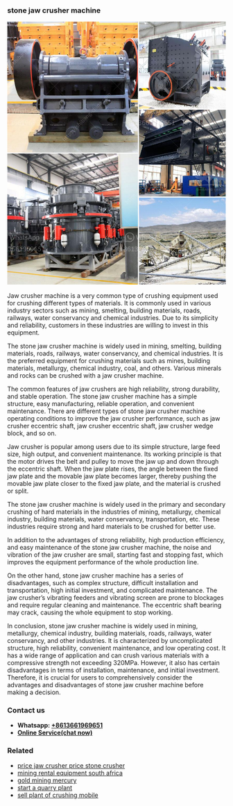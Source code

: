 <h3>stone jaw crusher machine</h3><img src='1706773750.jpg' alt=''><p>Jaw crusher machine is a very common type of crushing equipment used for crushing different types of materials. It is commonly used in various industry sectors such as mining, smelting, building materials, roads, railways, water conservancy and chemical industries. Due to its simplicity and reliability, customers in these industries are willing to invest in this equipment.</p><p>The stone jaw crusher machine is widely used in mining, smelting, building materials, roads, railways, water conservancy, and chemical industries. It is the preferred equipment for crushing materials such as mines, building materials, metallurgy, chemical industry, coal, and others. Various minerals and rocks can be crushed with a jaw crusher machine.</p><p>The common features of jaw crushers are high reliability, strong durability, and stable operation. The stone jaw crusher machine has a simple structure, easy manufacturing, reliable operation, and convenient maintenance. There are different types of stone jaw crusher machine operating conditions to improve the jaw crusher performance, such as jaw crusher eccentric shaft, jaw crusher eccentric shaft, jaw crusher wedge block, and so on.</p><p>Jaw crusher is popular among users due to its simple structure, large feed size, high output, and convenient maintenance. Its working principle is that the motor drives the belt and pulley to move the jaw up and down through the eccentric shaft. When the jaw plate rises, the angle between the fixed jaw plate and the movable jaw plate becomes larger, thereby pushing the movable jaw plate closer to the fixed jaw plate, and the material is crushed or split.</p><p>The stone jaw crusher machine is widely used in the primary and secondary crushing of hard materials in the industries of mining, metallurgy, chemical industry, building materials, water conservancy, transportation, etc. These industries require strong and hard materials to be crushed for better use.</p><p>In addition to the advantages of strong reliability, high production efficiency, and easy maintenance of the stone jaw crusher machine, the noise and vibration of the jaw crusher are small, starting fast and stopping fast, which improves the equipment performance of the whole production line.</p><p>On the other hand, stone jaw crusher machine has a series of disadvantages, such as complex structure, difficult installation and transportation, high initial investment, and complicated maintenance. The jaw crusher’s vibrating feeders and vibrating screen are prone to blockages and require regular cleaning and maintenance. The eccentric shaft bearing may crack, causing the whole equipment to stop working.</p><p>In conclusion, stone jaw crusher machine is widely used in mining, metallurgy, chemical industry, building materials, roads, railways, water conservancy, and other industries. It is characterized by uncomplicated structure, high reliability, convenient maintenance, and low operating cost. It has a wide range of application and can crush various materials with a compressive strength not exceeding 320MPa. However, it also has certain disadvantages in terms of installation, maintenance, and initial investment. Therefore, it is crucial for users to comprehensively consider the advantages and disadvantages of stone jaw crusher machine before making a decision.</p><h3>Contact us</h3><ul><li><strong>Whatsapp:&nbsp;<a href="https://wa.me/8613661969651">+8613661969651</a></strong></li><li><a href="https://swt.shibang-china.com/?git&amp;zhl&amp;stone jaw crusher machine"><strong>Online Service(chat now)</strong></a></li></ul><h3>Related</h3><ul><li><a href='price jaw crusher price stone crusher.md'>price jaw crusher price stone crusher</a></li><li><a href='mining rental equipment south africa.md'>mining rental equipment south africa</a></li><li><a href='gold mining mercury.md'>gold mining mercury</a></li><li><a href='start a quarry plant.md'>start a quarry plant</a></li><li><a href='sell plant of crushing mobile.md'>sell plant of crushing mobile</a></li></ul>